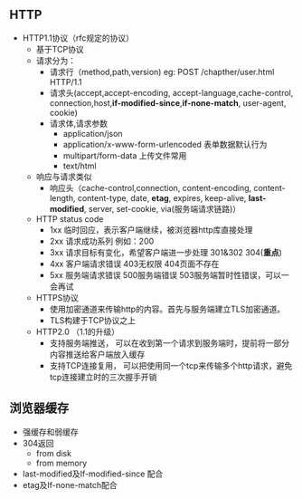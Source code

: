 ## HTTP
  - HTTP1.1协议（rfc规定的协议）
      - 基于TCP协议
      - 请求分为： 
        - 请求行（method,path,version) eg: POST /chapther/user.html HTTP/1.1
        - 请求头(accept,accept-encoding, accept-language,cache-control, connection,host,**if-modified-since**,**if-none-match**, user-agent, cookie)
        - 请求体,请求参数
          - application/json 
          - application/x-www-form-urlencoded 表单数据默认行为
          - multipart/form-data 上传文件常用
          - text/html
      - 响应与请求类似
        - 响应头（cache-control,connection, content-encoding, content-length, content-type, date, **etag**, expires, keep-alive, **last-modified**, server, set-cookie, via(服务端请求链路)）
      - HTTP status code
        - 1xx 临时回应，表示客户端继续，被浏览器http库直接处理
        - 2xx 请求成功系列 例如：200
        - 3xx 请求目标有变化，希望客户端进一步处理 301&302 304(**重点**)
        - 4xx 客户端请求错误 403无权限 404页面不存在
        - 5xx 服务端请求错误 500服务端错误 503服务端暂时性错误，可以一会再试
    - HTTPS协议
      - 使用加密通道来传输http的内容。首先与服务端建立TLS加密通道。
      - TLS构建于TCP协议之上
    - HTTP2.0 （1.1的升级）
      - 支持服务端推送， 可以在收到第一个请求到服务端时，提前将一部分内容推送给客户端放入缓存
      - 支持TCP连接复用， 可以把使用同一个tcp来传输多个http请求，避免tcp连接建立时的三次握手开销
## 浏览器缓存
- 强缓存和弱缓存
- 304返回
  - from disk
  - from memory
- last-modified及If-modified-since 配合
- etag及If-none-match配合
